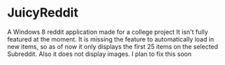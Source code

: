 JuicyReddit
===========

A Windows 8 reddit application made for a college project
It isn't fully featured at the moment. 
It is missing the feature to automatically load in new items, so as of now it only displays the first 25 items on the selected Subreddit. Also it does not display images. I plan to fix this soon
